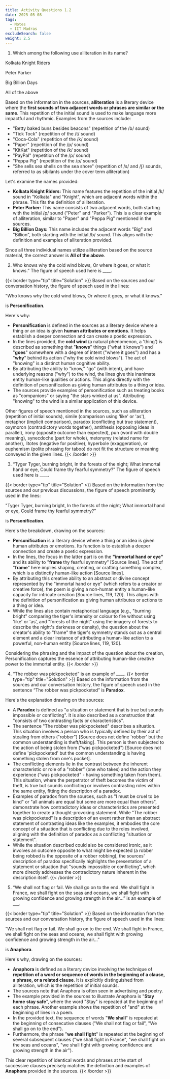 ```yaml
---
title: Activity Questions 1.2
date: 2025-05-08
tags:
  - Notes 
  - IIT Madras
excludeSearch: false
weight: 2.5
---
```


1. Which among the following use alliteration in its name?

Kolkata Knight Riders

Peter Parker

Big Billion Days

All of the above


Based on the information in the sources, **alliteration** is a literary device where the **first sounds of two adjacent words or phrases are similar or the same**. This repetition of the initial sound is used to make language more impactful and rhythmic. Examples from the sources include:
*   "Betty baked buns besides beacons" (repetition of the /b/ sound)
*   "Tick Tock" (repetition of the /t/ sound)
*   "Coca-Cola" (repetition of the /k/ sound)
*   "Paper" (repetition of the /p/ sound)
*   "KitKat" (repetition of the /k/ sound)
*   "PayPal" (repetition of the /p/ sound)
*   "Peppa Pig" (repetition of the /p/ sound)
*   "She sells sea shells on the sea shore" (repetition of /s/ and /ʃ/ sounds, referred to as sibilants under the cover term alliteration)

Let's examine the names provided:

*   **Kolkata Knight Riders:** This name features the repetition of the initial /k/ sound in "Kolkata" and "Knight", which are adjacent words within the phrase. This fits the definition of alliteration.
*   **Peter Parker:** This name consists of two adjacent words, both starting with the initial /p/ sound ("Peter" and "Parker"). This is a clear example of alliteration, similar to "Paper" and "Peppa Pig" mentioned in the sources.
*   **Big Billion Days:** This name includes the adjacent words "Big" and "Billion", both starting with the initial /b/ sound. This aligns with the definition and examples of alliteration provided.

Since all three individual names utilize alliteration based on the source material, the correct answer is **All of the above**.


2. Who knows why the cold wind blows,
Or where it goes, or what it knows.”
The figure of speech used here is ____.

{{< border type="tip" title="Solution" >}}
Based on the sources and our conversation history, the figure of speech used in the lines:

"Who knows why the cold wind blows,
Or where it goes, or what it knows.”

is **Personification**.

Here's why:

*   **Personification** is defined in the sources as a literary device where a thing or an idea is given **human attributes or emotions**. It helps establish a deeper connection and can create a poetic expression.
*   In the lines provided, the **cold wind** (a natural phenomenon, a 'thing') is described as something that "**knows**" things ("what it knows") and "**goes**" somewhere with a degree of intent ("where it goes") and has a "**why**" behind its action ("why the cold wind blows"). The act of "knowing" is a distinct human cognitive ability.
*   By attributing the ability to "know," "go" (with intent), and have underlying reasons ("why") to the wind, the lines give this inanimate entity human-like qualities or actions. This aligns directly with the definition of personification as giving human attributes to a thing or idea.
*   The sources provide examples of personification such as treating books as "companions" or saying "the stars winked at us". Attributing "knowing" to the wind is a similar application of this device.

Other figures of speech mentioned in the sources, such as alliteration (repetition of initial sounds), simile (comparison using 'like' or 'as'), metaphor (implicit comparison), paradox (conflicting but true statement), oxymoron (contradictory words together), antithesis (opposing ideas in parallel), irony (opposite outcome than expected), pun (word with double meaning), synecdoche (part for whole), metonymy (related name for another), litotes (negative for positive), hyperbole (exaggeration), or euphemism (polite phrasing for taboo) do not fit the structure or meaning conveyed in the given lines.
{{< /border >}}

3. “Tyger Tyger, burning bright,
In the forests of the night;
What immortal hand or eye,
Could frame thy fearful symmetry?”
The figure of speech used here is ____.

{{< border type="tip" title="Solution" >}}
Based on the information from the sources and our previous discussions, the figure of speech prominently used in the lines:

"Tyger Tyger, burning bright,
In the forests of the night;
What immortal hand or eye,
Could frame thy fearful symmetry?”

is **Personification**.

Here's the breakdown, drawing on the sources:

*   **Personification** is a literary device where a thing or an idea is given human attributes or emotions. Its function is to establish a deeper connection and create a poetic expression.
*   In the lines, the focus in the latter part is on the **"immortal hand or eye"** and its ability to "**frame** thy fearful symmetry” [Source lines]. The act of "**frame**" here implies shaping, creating, or crafting something complex, which is a distinctly human-like action [Source lines].
*   By attributing this creative ability to an abstract or divine concept represented by the "immortal hand or eye" (which refers to a creator or creative force), the poem is giving a non-human entity a human-like capacity for intricate creation [Source lines, 119, 120]. This aligns with the definition of personification as giving human attributes or actions to a thing or idea.
*   While the lines also contain metaphorical language (e.g., "burning bright" comparing the tiger's intensity or colour to fire without using 'like' or 'as', and "forests of the night" using the imagery of forests to describe the night's darkness or density), the question about the creator's ability to "frame" the tiger's symmetry stands out as a central element and a clear instance of attributing a human-like action to a powerful, non-human entity [Source lines, 119, 120].

Considering the phrasing and the impact of the question about the creation, Personification captures the essence of attributing human-like creative power to the immortal entity.
{{< /border >}}

4. “The robber was pickpocketed” is an example of ____.
{{< border type="tip" title="Solution" >}}
Based on the information from the sources and our conversation history, the figure of speech used in the sentence “The robber was pickpocketed” is **Paradox**.

Here's the explanation drawing on the sources:

*   A **Paradox** is defined as "a situation or statement that is true but sounds impossible or conflicting". It is also described as a construction that "consists of two contrasting facts or characteristics".
*   The sentence "The robber was pickpocketed" describes a situation. This situation involves a person who is typically defined by their act of stealing from others ("robber") [Source does not define 'robber' but the common understanding is theft/taking]. This person is then subjected to the action of being stolen from ("was pickpocketed") [Source does not define 'pickpocketed' but the common understanding is having something stolen from one's pocket].
*   The conflicting elements lie in the contrast between the inherent characteristic or role of a "robber" (one who takes) and the action they experience ("was pickpocketed" - having something taken from them). This situation, where the perpetrator of theft becomes the victim of theft, is true but sounds conflicting or involves contrasting roles within the same entity, fitting the description of a paradox.
*   Examples of paradox from the sources, such as "I must be cruel to be kind" or "all animals are equal but some are more equal than others", demonstrate how contradictory ideas or characteristics are presented together to create a thought-provoking statement. While "The robber was pickpocketed" is a description of an event rather than an abstract statement of contrasting ideas like the examples, it embodies the core concept of a situation that is conflicting due to the roles involved, aligning with the definition of paradox as a conflicting "situation or statement".
*   While the situation described could also be considered ironic, as it involves an outcome opposite to what might be expected (a robber being robbed is the opposite of a robber robbing), the sources' description of paradox specifically highlights the presentation of a statement or situation that "sounds impossible or conflicting", which more directly addresses the contradictory nature inherent in the description itself.
{{< /border >}}

5. “We shall not flag or fail. We shall go on to the end. We shall fight in France, we shall fight on the seas and oceans, we shall fight with growing confidence and growing strength in the air...” is an example of ___.
   
{{< border type="tip" title="Solution" >}}
Based on the information from the sources and our conversation history, the figure of speech used in the lines:

“We shall not flag or fail. We shall go on to the end. We shall fight in France, we shall fight on the seas and oceans, we shall fight with growing confidence and growing strength in the air...”

is **Anaphora**.

Here's why, drawing on the sources:

*   **Anaphora** is defined as a literary device involving the technique of **repetition of a word or sequence of words in the beginning of a clause, a phrase, or a related clause**. It is explicitly distinguished from alliteration, which is the repetition of initial sounds.
*   The sources note that Anaphora is often seen in advertising and poetry.
*   The example provided in the sources to illustrate Anaphora is "**Stay home** **stay safe**", where the word "Stay" is repeated at the beginning of each phrase. Another example shows the repetition of "and" at the beginning of lines in a poem.
*   In the provided text, the sequence of words "**We shall**" is repeated at the beginning of consecutive clauses ("We shall not flag or fail", "We shall go on to the end").
*   Furthermore, the phrase "**we shall fight**" is repeated at the beginning of several subsequent clauses ("we shall fight in France", "we shall fight on the seas and oceans", "we shall fight with growing confidence and growing strength in the air").

This clear repetition of identical words and phrases at the start of successive clauses precisely matches the definition and examples of **Anaphora** provided in the sources.
{{< /border >}}